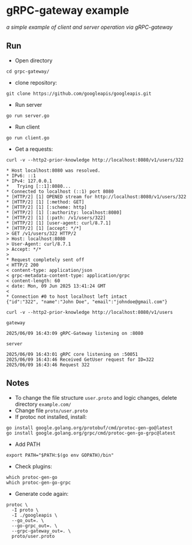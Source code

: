 # gRPC-gateway example

*a simple example of client and server operation via gRPC-gateway*

## Run

- Open directory

```shell
cd grpc-gateway/
```

- clone repository:

```shell
git clone https://github.com/googleapis/googleapis.git
```

- Run server

```shell
go run server.go
```

- Run client

```shell
go run client.go
```

- Get a requests:

```shell
curl -v --http2-prior-knowledge http://localhost:8080/v1/users/322

* Host localhost:8080 was resolved.
* IPv6: ::1
* IPv4: 127.0.0.1
*   Trying [::1]:8080...
* Connected to localhost (::1) port 8080
* [HTTP/2] [1] OPENED stream for http://localhost:8080/v1/users/322
* [HTTP/2] [1] [:method: GET]
* [HTTP/2] [1] [:scheme: http]
* [HTTP/2] [1] [:authority: localhost:8080]
* [HTTP/2] [1] [:path: /v1/users/322]
* [HTTP/2] [1] [user-agent: curl/8.7.1]
* [HTTP/2] [1] [accept: */*]
> GET /v1/users/322 HTTP/2
> Host: localhost:8080
> User-Agent: curl/8.7.1
> Accept: */*
> 
* Request completely sent off
< HTTP/2 200 
< content-type: application/json
< grpc-metadata-content-type: application/grpc
< content-length: 60
< date: Mon, 09 Jun 2025 13:41:24 GMT
< 
* Connection #0 to host localhost left intact
{"id":"322", "name":"John Doe", "email":"johndoe@gmail.com"}
```

```shell
curl -v --http2-prior-knowledge http://localhost:8080/v1/users
```

```text
gateway

2025/06/09 16:43:09 gRPC-Gateway listening on :8080
```

```text
server

2025/06/09 16:43:01 gRPC core listening on :50051
2025/06/09 16:43:46 Received GetUser request for ID=322
2025/06/09 16:43:46 Request 322
```

## Notes

- To change the file structure `user.proto` and logic changes, delete directory `example.com/`
- Change file `proto/user.proto`
- If protoc not installed, install:

```shell
go install google.golang.org/protobuf/cmd/protoc-gen-go@latest
go install google.golang.org/grpc/cmd/protoc-gen-go-grpc@latest
```

- Add PATH

```shell
export PATH="$PATH:$(go env GOPATH)/bin"
```

- Check plugins:

```shell
which protoc-gen-go
which protoc-gen-go-grpc
```

- Generate code again:

```shell
protoc \
  -I proto \
  -I ./googleapis \
  --go_out=. \
  --go-grpc_out=. \
  --grpc-gateway_out=. \
  proto/user.proto
```
